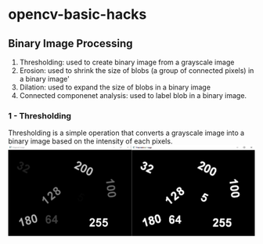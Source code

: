# opencv-basic-hacks

## Binary Image Processing
1. Thresholding: used to create binary image from a grayscale image
2. Erosion: used to shrink the size of blobs (a group of connected pixels) in a binary image'
3. Dilation: used to expand the size of blobs in a binary image
4. Connected componenet analysis: used to label blob in a binary image.

### 1 - Thresholding
Thresholding is a simple operation that converts a grayscale image into a binary image based on the intensity of each pixels.
![alt text](/data/images/threshold_out1.png)

